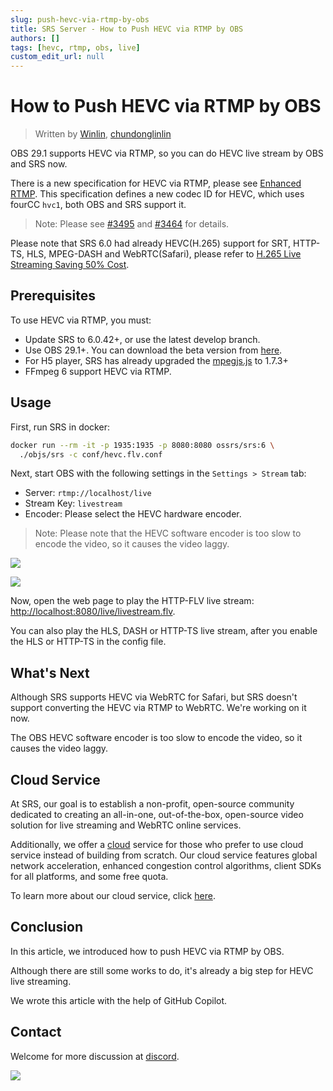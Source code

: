 ```yaml
---
slug: push-hevc-via-rtmp-by-obs
title: SRS Server - How to Push HEVC via RTMP by OBS
authors: []
tags: [hevc, rtmp, obs, live]
custom_edit_url: null
---
```


# How to Push HEVC via RTMP by OBS

> Written by [Winlin](https://github.com/winlinvip), [chundonglinlin](https://github.com/chundonglinlin)

OBS 29.1 supports HEVC via RTMP, so you can do HEVC live stream by OBS and SRS now.

There is a new specification for HEVC via RTMP, please see [Enhanced RTMP](https://github.com/veovera/enhanced-rtmp).
This specification defines a new codec ID for HEVC, which uses fourCC `hvc1`,
both OBS and SRS support it.

<!--truncate-->

> Note: Please see [#3495](https://github.com/ossrs/srs/pull/3495) and [#3464](https://github.com/ossrs/srs/issues/3464) for details.

Please note that SRS 6.0 had already HEVC(H.265) support for SRT, HTTP-TS, HLS, MPEG-DASH and WebRTC(Safari), 
please refer to [H.265 Live Streaming Saving 50% Cost](./2023-03-07-Lets-Do-H265-Live-Streaming.md).

## Prerequisites

To use HEVC via RTMP, you must:

* Update SRS to 6.0.42+, or use the latest develop branch.
* Use OBS 29.1+. You can download the beta version from [here](https://github.com/obsproject/obs-studio/releases).
* For H5 player, SRS has already upgraded the [mpegjs.js](https://github.com/xqq/mpegts.js) to 1.7.3+
* FFmpeg 6 support HEVC via RTMP.

## Usage

First, run SRS in docker:

```bash
docker run --rm -it -p 1935:1935 -p 8080:8080 ossrs/srs:6 \
  ./objs/srs -c conf/hevc.flv.conf
```

Next, start OBS with the following settings in the `Settings > Stream` tab:

* Server: `rtmp://localhost/live`
* Stream Key: `livestream`
* Encoder: Please select the HEVC hardware encoder.

> Note: Please note that the HEVC software encoder is too slow to encode the video, so it causes the video laggy.

![](/img/blog-2023-04-08-001.png)

![](/img/blog-2023-04-08-002.png)

Now, open the web page to play the HTTP-FLV live stream: 
[http://localhost:8080/live/livestream.flv](http://localhost:8080/players/srs_player.html).

You can also play the HLS, DASH or HTTP-TS live stream, after you enable the HLS or HTTP-TS in the config file.

## What's Next

Although SRS supports HEVC via WebRTC for Safari, but SRS doesn't support converting the HEVC via RTMP to WebRTC.
We're working on it now.

The OBS HEVC software encoder is too slow to encode the video, so it causes the video laggy.

## Cloud Service

At SRS, our goal is to establish a non-profit, open-source community dedicated to creating an all-in-one, 
out-of-the-box, open-source video solution for live streaming and WebRTC online services.

Additionally, we offer a [cloud](/cloud) service for those who prefer to use cloud service instead of building from 
scratch. Our cloud service features global network acceleration, enhanced congestion control algorithms, 
client SDKs for all platforms, and some free quota.

To learn more about our cloud service, click [here](/docs/v6/doc/cloud).

## Conclusion

In this article, we introduced how to push HEVC via RTMP by OBS.

Although there are still some works to do, it's already a big step for HEVC live streaming.

We wrote this article with the help of GitHub Copilot.

## Contact

Welcome for more discussion at [discord](https://discord.gg/bQUPDRqy79).

![](https://ossrs.io/gif/v1/sls.gif?site=ossrs.io&path=/lts/blog-en/23-04-08-Push-HEVC-via-RTMP-by-OBS)

